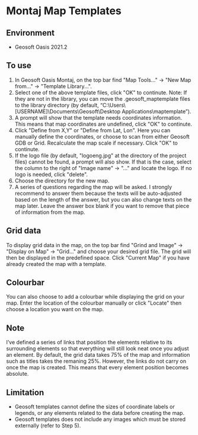 # Montaj Map Templates

## Environment
- Geosoft Oasis 2021.2

## To use

1. In Geosoft Oasis Montaj, on the top bar find "Map Tools..." &rarr; "New Map from..." &rarr; "Template Library...".
2. Select one of the above template files, click "OK" to continute. Note: If they are not in the library, you can move the .geosoft_maptemplate files to the library directory (by default, “C:\Users\\[USERNAME\]\Documents\Geosoft\Desktop Applications\maptemplate”).
3. A prompt will show that the template needs coordinates information. This means that map coordinates are undefined, click "OK" to continute.
4. Click "Define from X,Y" or "Define from Lat, Lon". Here you can manually define the coordinates, or choose to scan from either Geosoft GDB or Grid. Recalculate the map scale if necessary. Click "OK" to continute.
5. If the logo file (by default, "logoeng.jpg" at the directory of the project files) cannot be found, a prompt will also show. If that is the case, select the column to the right of "Image name" &rarr; "…" and locate the logo. If no logo is needed, click "delete".
6. Choose the directory for the new map.
7. A series of questions regarding the map will be asked. I strongly recommend to answer them because the texts will be auto-adjusted based on the length of the answer, but you can also change texts on the map later. Leave the answer box blank if you want to remove that piece of information from the map.

## Grid data

To display grid data in the map, on the top bar find "Grind and Image" &rarr; "Display on Map" &rarr; "Grid..." and choose your desired grid file. The grid will then be displayed in the predefined space. Click "Current Map" if you have already created the map with a template.

## Colourbar

You can also choose to add a colourbar while displaying the grid on your map. Enter the location of the colourbar manually or click "Locate" then choose a location you want on the map.

## Note
I’ve defined a series of links that position the elements relative to its surrounding elements so that everything will still look neat once you adjust an element. By default, the grid data takes 75% of the map and information such as titles takes the remaning 25%. However, the links do not carry on once the map is created. This means that every element position becomes absolute.

## Limitation

- Geosoft templates cannot define the sizes of coordinate labels or legends, or any elements related to the data before creating the map.
- Geosoft templates does not include any images which must be stored externally (refer to Step 5).